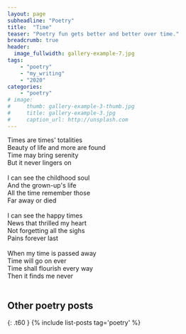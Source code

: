 ```yaml
---
layout: page
subheadline: "Poetry"
title:  "Time"
teaser: "Poetry fun gets better and better over time."
breadcrumb: true
header:
  image_fullwidth: gallery-example-7.jpg
tags:
    - "poetry"
    - "my_writing"
    - "2020"
categories:
    - "poetry"
# image:
#     thumb: gallery-example-3-thumb.jpg
#     title: gallery-example-3.jpg
#     caption_url: http://unsplash.com
---
```


Times are times' totalities<br/>
Beauty of life and more are found<br/>
Time may bring serenity<br/>
But it never lingers on<br/>
<br/>
I can see the childhood soul<br/>
And the grown-up's life<br/>
All the time remember those<br/>
Far away or died<br/>
<br/>
I can see the happy times<br/>
News that thrilled my heart<br/>
Not forgetting all the sighs<br/>
Pains forever last<br/>
<br/>
When my time is passed away<br/>
Time will go on ever<br/>
Time shall flourish every way<br/>
Then it finds me never<br/>
<br/>

## Other poetry posts
{: .t60 }
{% include list-posts tag='poetry' %}